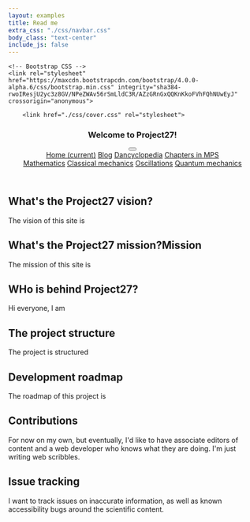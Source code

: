 ```yaml
---
layout: examples
title: Read me
extra_css: "./css/navbar.css"
body_class: "text-center"
include_js: false
---
```


    <!-- Bootstrap CSS -->
    <link rel="stylesheet" href="https://maxcdn.bootstrapcdn.com/bootstrap/4.0.0-alpha.6/css/bootstrap.min.css" integrity="sha384-rwoIResjU2yc3z8GV/NPeZWAv56rSmLldC3R/AZzGRnGxQQKnKkoFVhFQhNUwEyJ" crossorigin="anonymous">

<!--Custom style sheet-->
        <link href="./css/cover.css" rel="stylesheet">
  </head>
  <body>

<div class="cover-container d-flex w-100 h-100 p-3 mx-auto flex-column">
  <header class="masthead mb-auto">
    <div class="inner">
      <h3 class="masthead-brand">Welcome to Project27!</h3>
      <nav class="nav nav-masthead justify-content-center ">
  <button class="navbar-toggler" type="button" data-toggle="collapse" data-target="#homeNavBar" aria-controls="homeNavBar" aria-expanded="false" aria-label="Toggle navigation">
    <span class="navbar-toggler-icon"></span>
  </button>
        <div class="collapse navbar-collapse" id="homeNavBar">
        <a class="nav-link active" href="https://dh256git.github.io/project27/">Home <span class="sr-only">(current)</span></a>
        <a class="nav-link" href="https://dh256git.github.io/project27/blog/blog.html">Blog</a>
        <a class="nav-link" href="https://dh256git.github.io/project27/dancyclopedia/dancyclopedia.html">Dancyclopedia</a>
                <a class="nav-link dropdown-toggle" href="#" id="dropdown01" data-toggle="dropdown" aria-haspopup="true" aria-expanded="false">Chapters in MPS</a>
        <div class="dropdown-menu" aria-labelledby="dropdown01">
          <a class="dropdown-item" href="https://dh256git.github.io/project27/dancyclopedia/MPS/mathematics/mathematics.html">Mathematics</a>
          <a class="dropdown-item" href="https://dh256git.github.io/project27/dancyclopedia/MPS/mechanics/mechanics.html">Classical mechanics</a>
          <a class="dropdown-item" href="https://dh256git.github.io/project27/dancyclopedia/MPS/oscillations/oscillations.html">Oscillations</a>
          <a class="dropdown-item" href="https://dh256git.github.io/project27/dancyclopedia/MPS/quantum-mechanics/quantum-mechanics.html">Quantum mechanics</a>
        </div>
</div>
      </nav>
    </div>
    </header>

## What's the Project27 vision?

The vision of this site is 

## What's the Project27 mission?Mission 

The mission of this site is

## WHo is behind Project27?

Hi everyone, I am 

## The project structure

The project is structured 

## Development roadmap

The roadmap of this project is

## Contributions

For now on my own, but eventually, I'd like to have associate editors of content and a web developer who knows what they are doing. I'm just writing web scribbles. 

## Issue tracking

I want to track issues on inaccurate information, as well as known accessibility bugs around the scientific content.

